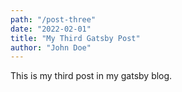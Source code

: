 ```yaml
---
path: "/post-three"
date: "2022-02-01"
title: "My Third Gatsby Post"
author: "John Doe"
---
```


This is my third post in my gatsby blog.
